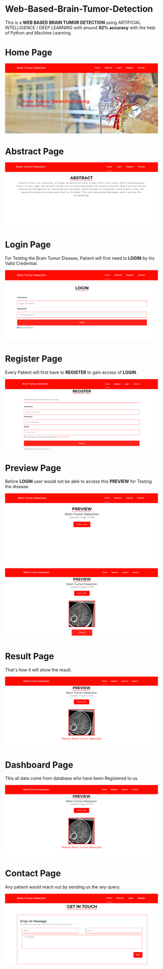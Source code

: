 # Web-Based-Brain-Tumor-Detection

This is a __WEB BASED BRAIN TUMOR DETECTION__ using ARTIFICIAL INTELLIGENCE / DEEP LEARNING with around __92% accuracy__ with the help of Python and Machine Learning.

# Home Page

![](https://github.com/SyedAffan10/Web-Based-Brain-Tumor-Detection/blob/d2e60614e51290ee734bb3c70e62a0dcf06878c8/Demo/home.png)

# Abstract Page

![](https://github.com/SyedAffan10/Web-Based-Brain-Tumor-Detection/blob/d2e60614e51290ee734bb3c70e62a0dcf06878c8/Demo/abstract.png)

# Login Page
For Testing the Brain Tumor Disease, Patient will first need to __LOGIN__ by his Valid Credential.

![](https://github.com/SyedAffan10/Web-Based-Brain-Tumor-Detection/blob/d2e60614e51290ee734bb3c70e62a0dcf06878c8/Demo/login.png)

# Register Page
Every Patient will first have to __REGISTER__ to gain access of __LOGIN__.

![](https://github.com/SyedAffan10/Web-Based-Brain-Tumor-Detection/blob/d2e60614e51290ee734bb3c70e62a0dcf06878c8/Demo/register.png)

# Preview Page
Before __LOGIN__ user would not be able to access this __PREVIEW__ for Testing the disease.

![](https://github.com/SyedAffan10/Web-Based-Brain-Tumor-Detection/blob/d2e60614e51290ee734bb3c70e62a0dcf06878c8/Demo/before%20preview.png)

![](https://github.com/SyedAffan10/Web-Based-Brain-Tumor-Detection/blob/d2e60614e51290ee734bb3c70e62a0dcf06878c8/Demo/predict.png)

# Result Page
That's how it will show the result.

![](https://github.com/SyedAffan10/Web-Based-Brain-Tumor-Detection/blob/d2e60614e51290ee734bb3c70e62a0dcf06878c8/Demo/result.png)

# Dashboard Page
This all data come from database who have been Registered to us.

![](https://github.com/SyedAffan10/Web-Based-Brain-Tumor-Detection/blob/d2e60614e51290ee734bb3c70e62a0dcf06878c8/Demo/result.png)

# Contact Page
Any patient would reach out by sending us the any query.

![](https://github.com/SyedAffan10/Web-Based-Brain-Tumor-Detection/blob/d2e60614e51290ee734bb3c70e62a0dcf06878c8/Demo/contact.png)
